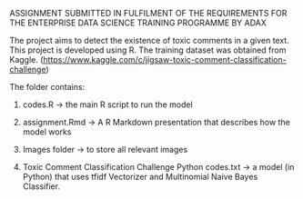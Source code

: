 
ASSIGNMENT SUBMITTED IN FULFILMENT OF THE REQUIREMENTS FOR THE ENTERPRISE DATA SCIENCE TRAINING PROGRAMME BY ADAX

The project aims to detect the existence of toxic comments in a given text. This project is developed using R. The training dataset was obtained from Kaggle.
(https://www.kaggle.com/c/jigsaw-toxic-comment-classification-challenge)

The folder contains:
1) codes.R -> the main R script to run the model

2) assignment.Rmd -> A R Markdown presentation that describes how the model works

3) Images folder -> to store all relevant images

4) Toxic Comment Classification Challenge Python codes.txt 
-> a model (in Python) that uses tfidf Vectorizer and Multinomial Naive Bayes Classifier. 
